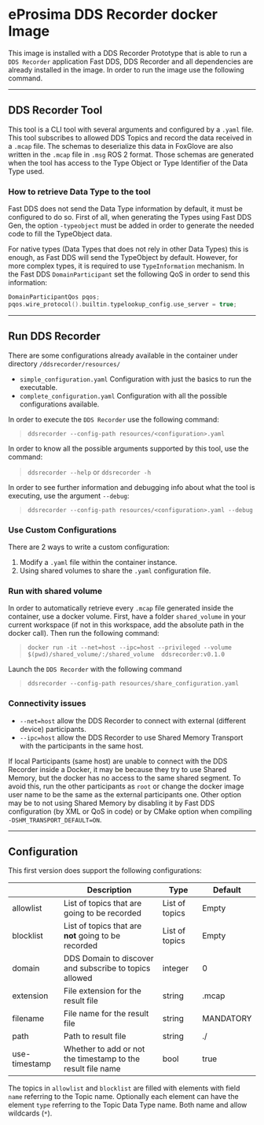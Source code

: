 # eProsima DDS Recorder docker Image

This image is installed with a DDS Recorder Prototype that is able to run a `DDS Recorder` application
Fast DDS, DDS Recorder and all dependencies are already installed in the image.
In order to run the image use the following command.

---

## DDS Recorder Tool

This tool is a CLI tool with several arguments and configured by a `.yaml` file.
This tool subscribes to allowed DDS Topics and record the data received in a `.mcap` file.
The schemas to deserialize this data in FoxGlove are also written in the `.mcap` file in `.msg` ROS 2 format.
Those schemas are generated when the tool has access to the Type Object or Type Identifier of the Data Type used.

### How to retrieve Data Type to the tool

Fast DDS does not send the Data Type information by default, it must be configured to do so.
First of all, when generating the Types using Fast DDS Gen, the option `-typeobject` must be added in order to generate the needed code to fill the TypeObject data.

For native types (Data Types that does not rely in other Data Types) this is enough, as Fast DDS will send the TypeObject by default.
However, for more complex types, it is required to use `TypeInformation` mechanism.
In the Fast DDS `DomainParticipant` set the following QoS in order to send this information:

```cpp
DomainParticipantQos pqos;
pqos.wire_protocol().builtin.typelookup_config.use_server = true;
```

---

## Run DDS Recorder

There are some configurations already available in the container under directory `/ddsrecorder/resources/`

- `simple_configuration.yaml` Configuration with just the basics to run the executable.
- `complete_configuration.yaml` Configuration with all the possible configurations available.

In order to execute the `DDS Recorder` use the following command:
> `ddsrecorder --config-path resources/<configuration>.yaml`

In order to know all the possible arguments supported by this tool, use the command:
> `ddsrecorder --help` or `ddsrecorder -h`

In order to see further information and debugging info about what the tool is executing, use the argument `--debug`:
> `ddsrecorder --config-path resources/<configuration>.yaml --debug`

### Use Custom Configurations

There are 2 ways to write a custom configuration:

1. Modify a `.yaml` file within the container instance.
2. Using shared volumes to share the `.yaml` configuration file.

### Run with shared volume

In order to automatically retrieve every `.mcap` file generated inside the container, use a docker volume.
First, have a folder `shared_volume` in your current workspace (if not in this workspace, add the absolute path in the docker call).
Then run the following command:
> `docker run -it --net=host --ipc=host --privileged --volume $(pwd)/shared_volume/:/shared_volume  ddsrecorder:v0.1.0`

Launch the `DDS Recorder` with the following command
> `ddsrecorder --config-path resources/share_configuration.yaml`

### Connectivity issues

- `--net=host` allow the DDS Recorder to connect with external (different device) participants.
- `--ipc=host` allow the DDS Recorder to use Shared Memory Transport with the participants in the same host.

If local Participants (same host) are unable to connect with the DDS Recorder inside a Docker, it may be because they try to use Shared Memory, but the docker has no access to the same shared segment.
To avoid this, run the other participants as `root` or change the docker image user name to be the same as the external participants one.
Other option may be to not using Shared Memory by disabling it by Fast DDS configuration (by XML or QoS in code) or by CMake option when compiling `-DSHM_TRANSPORT_DEFAULT=ON`.

---

## Configuration

This first version does support the following configurations:

|               | Description                                                 | Type           | Default   |
|---------------|-------------------------------------------------------------|----------------|-----------|
| allowlist     | List of topics that are going to be recorded                | List of topics | Empty     |
| blocklist     | List of topics that are **not** going to be recorded        | List of topics | Empty     |
| domain        | DDS Domain to discover and subscribe to topics allowed      | integer        | 0         |
| extension     | File extension for the result file                          | string         | .mcap     |
| filename      | File name for the result file                               | string         | MANDATORY |
| path          | Path to result file                                         | string         | ./        |
| use-timestamp | Whether to add or not the timestamp to the result file name | bool           | true      |

The topics in `allowlist` and `blocklist` are filled with elements with field `name` referring to the Topic name.
Optionally each element can have the element `type` referring to the Topic Data Type name.
Both name and allow wildcards (`*`).
